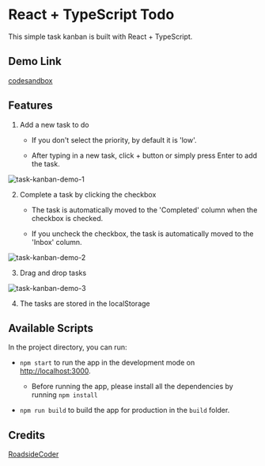 # React + TypeScript Todo

This simple task kanban is built with React + TypeScript.

## Demo Link
[codesandbox](https://codesandbox.io/s/react-ts-todo-khkflx)

## Features

1. Add a new task to do

    - If you don't select the priority, by default it is 'low'.

    - After typing in a new task, click + button or simply press Enter to add the task.

![task-kanban-demo-1](https://user-images.githubusercontent.com/78324481/161268574-073282f7-0fc8-4e9b-9c9e-0524e9a3a077.gif)

2. Complete a task by clicking the checkbox

    - The task is automatically moved to the 'Completed' column when the checkbox is checked.

    - If you uncheck the checkbox, the task is automatically moved to the 'Inbox' column.

![task-kanban-demo-2](https://user-images.githubusercontent.com/78324481/161268615-be1f5cfb-56db-4831-90dc-3de1275b58a6.gif)

3. Drag and drop tasks

![task-kanban-demo-3](https://user-images.githubusercontent.com/78324481/161268643-ed181477-392c-42f3-8688-346774bddb0c.gif)

4. The tasks are stored in the localStorage

## Available Scripts

In the project directory, you can run:

- `npm start` to run the app in the development mode on [http://localhost:3000](http://localhost:3000).

    - Before running the app, please install all the dependencies by running `npm install`

- `npm run build` to build the app for production in the `build` folder.

## Credits

[RoadsideCoder](https://www.youtube.com/watch?v=knqz3_rPcKk&list=PLKhlp2qtUcSbZaGj7DGyZ7BLupZEZOkAw)

